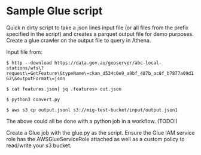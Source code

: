 # Sample Glue script

Quick n dirty script to take a json lines input file (or all files from the prefix specified in the script) and creates a parquet output file for demo purposes.  Create a glue crawler on the output file to query in Athena.

Input file from: 

`$ http --download https://data.gov.au/geoserver/abc-local-stations/wfs\?request\=GetFeature\&typeName\=ckan_d534c0e9_a9bf_487b_ac8f_b7877a09d162\&outputFormat\=json`

`$ cat features.json| jq .features> out.json`

`$ python3 convert.py`

`$ aws s3 cp output.jsonl s3://mig-test-bucket/input/output.json1`

The above could all be done with a python job in a workflow. (TODO!)

Create a Glue job with the glue.py as the script.
Ensure the Glue IAM service role has the AWSGlueServiceRole attached as well as a custom policy to read/write your s3 bucket.



